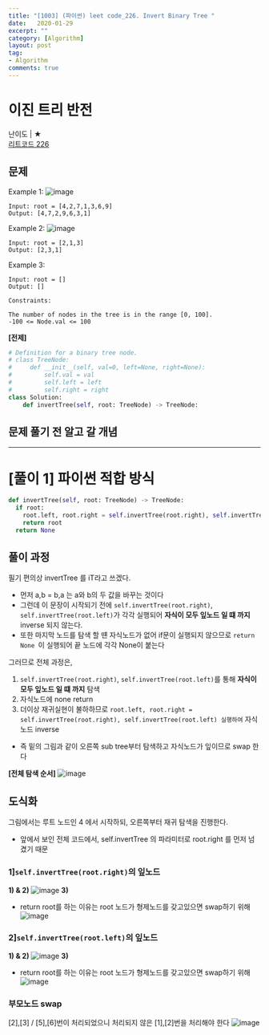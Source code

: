 ```yaml
---
title: "[1003] (파이썬) leet code_226. Invert Binary Tree "
date:   2020-01-29
excerpt: ""
category: [Algorithm]
layout: post
tag:
- Algorithm
comments: true
---
```


# 이진 트리 반전
난이도 | ★      
[리트코드 226](ttps://leetcode.com/problems/invert-binary-tree/)



## 문제

Example 1:
![image](https://user-images.githubusercontent.com/76824611/123665122-f0a2bb00-d872-11eb-8973-a22f430c906d.png)
```
Input: root = [4,2,7,1,3,6,9]
Output: [4,7,2,9,6,3,1]
```
Example 2:
![image](https://user-images.githubusercontent.com/76824611/123665154-f6989c00-d872-11eb-8467-22a69f8354e7.png)
```
Input: root = [2,1,3]
Output: [2,3,1]
```


Example 3:
```
Input: root = []
Output: []
```

```
Constraints:

The number of nodes in the tree is in the range [0, 100].
-100 <= Node.val <= 100
```


**[전제]**   
```python
# Definition for a binary tree node.
# class TreeNode:
#     def __init__(self, val=0, left=None, right=None):
#         self.val = val
#         self.left = left
#         self.right = right
class Solution:
    def invertTree(self, root: TreeNode) -> TreeNode:
```        


## 문제 풀기 전 알고 갈 개념


----

# [풀이 1] 파이썬 적합 방식
```python
def invertTree(self, root: TreeNode) -> TreeNode:
  if root:
    root.left, root.right = self.invertTree(root.right), self.invertTree(root.left) 
    return root 
  return None
```

## 풀이 과정 
필기 편의상 invertTree 를 iT라고 쓰겠다.      
* 먼저 a,b = b,a 는 a와 b의 두 값을 바꾸는 것이다    
* 그런데 이 문장이 시작되기 전에 ```self.invertTree(root.right)```, ```self.invertTree(root.left)```가 각각 실행되어 **자식이 모두 잎노드 일 떄 까지** inverse 되지 않는다.      
* 또한 마지막 노드를 탐색 할 떈 자식노드가 없어 if문이 실행되지 않으므로  ```return None ```이 실행되어 끝 노드에 각각 None이 붙는다       

그러므로 전체 과정은,       
1) ```self.invertTree(root.right)```, ```self.invertTree(root.left)```를 통해 **자식이 모두 잎노드 일 떄 까지** 탐색
2) 자식노드에 none return       
3) 더이상 재귀실현이 불하하므로  ```root.left, root.right = self.invertTree(root.right), self.invertTree(root.left) 실행하여``` 자식 노드 inverse     
* 즉 밑의 그림과 같이 오른쪽 sub tree부터 탐색하고 자식노드가 잎이므로 swap 한다       

**[전체 탐색 순서]**
![image](https://user-images.githubusercontent.com/76824611/123688354-daa1f400-d88c-11eb-81bb-6aa0dea3fa0d.png)


## 도식화

그림에서는 루트 노드인 4 에서 시작하되, 오른쪽부터 재귀 탐색을 진행한다.            
* 앞에서 보인 전체 코드에서, self.invertTree 의 파라미터로 root.right 를 먼저 넘겼기 때문    


### 1]```self.invertTree(root.right)```의 잎노드
**1) & 2)**
![image](https://user-images.githubusercontent.com/76824611/123681681-1042df00-d885-11eb-9e03-6ab0026d3938.png)
**3)**     
* return root를 하는 이유는 root 노드가 형제노드를 갖고있으면 swap하기 위해
![image](https://user-images.githubusercontent.com/76824611/123684771-d8d63180-d888-11eb-90ab-f0743996e35a.png)

### 2]```self.invertTree(root.left)```의 잎노드  
**1) & 2)**
![image](https://user-images.githubusercontent.com/76824611/123681695-133dcf80-d885-11eb-805d-2e8e66c82642.png)
**3)**     
* return root를 하는 이유는 root 노드가 형제노드를 갖고있으면 swap하기 위해
![image](https://user-images.githubusercontent.com/76824611/123686588-eab8d400-d88a-11eb-94b2-754e5f075317.png)

### 부모노드 swap
[2],[3] / [5],[6]번이 처리되었으니 처리되지 않은 [1],[2]번을 처리해야 한다 
![image](https://user-images.githubusercontent.com/76824611/123687289-b5f94c80-d88b-11eb-832f-e064690980d4.png)








